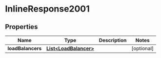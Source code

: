 # InlineResponse2001

## Properties
Name | Type | Description | Notes
------------ | ------------- | ------------- | -------------
**loadBalancers** | [**List&lt;LoadBalancer&gt;**](LoadBalancer.md) |  |  [optional]
